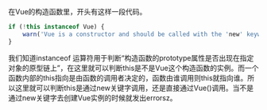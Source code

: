 

在Vue的构造函数里，开头有这样一段代码。

```javascript
if (!this instanceof Vue) {
    warn('Vue is a constructor and should be called with the 'new' keyword);
}
```

我们知道instanceof 运算符用于判断“构造函数的prototype属性是否出现在指定对象的原型链上”，在这里就可以判断this是不是Vue这个构造函数的实例。而一个函数内部的this指向是由函数的调用者决定的，函数由谁调用则this就指向谁。所以这里就可以判断this是通过new关键字调用，还是直接通过Vue()调用。当不是通过new关键字去创建Vue实例的时候就发出errorsz。

